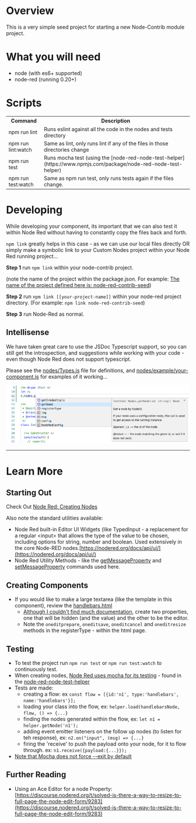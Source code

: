 # Overview

This is a very simple seed project for starting a new Node-Contrib module project.

# What you will need

* node (with es6+ supported)
* node-red (running 0.20+)

# Scripts

<table>
	<tr>
		<th>Command</th><th>Description</th>
	</tr>
	<tr>
		<td>npm run lint</td>
		<td>Runs eslint against all the code in the nodes and tests directory</td>
	</tr>
	<tr>
		<td>npm run lint:watch</td>
		<td>Same as lint, only runs lint if any of the files in those directories change</td>
	</tr>
	<tr>
		<td>npm run test</td>
		<td>Runs mocha test (using the [node-red-node-test-helper](https://www.npmjs.com/package/node-red-node-test-helper)</td>
	</tr>
	<tr>
		<td>npm run test:watch</td>
		<td>Same as npm run test, only runs tests again if the files change.</td>
	</tr>
</table>

# Developing

While developing your component, its important that we can also test it within Node Red without having to constantly copy the files back and forth.

`npm link` greatly helps in this case - as we can use our local files directly
OR simply make a symbolic link to your Custom Nodes project within your Node Red running project...

**Step 1** run `npm link` within your node-contrib project.

(note the name of the project within the package.json. For example: [The name of the project defined here is: node-red-contrib-seed](https://github.com/paulroth3d/node-red-contrib-seed/blob/master/package.json#L2))

**Step 2** run `npm link [[your-project-name]]` within your node-red project directory.  (For example: `npm link node-red-contrib-seed`)

**Step 3** run Node-Red as normal.

## Intellisense

We have taken great care to use the JSDoc Typescript support, so you can still get the introspection, and suggestions while working with your code - even though Node Red does not support typescript.

Please see the [nodes/Types.js](nodes/Types.js) file for definitions, and [nodes/example/your-component.js](nodes/example/your-component.js) for examples of it working...

![Screenshot of intellisense](docs/images/intellisense.png)

----

# Learn More

## Starting Out

Check Out [Node Red: Creating Nodes](https://nodered.org/docs/creating-nodes/)

Also note the standard utilities available:

* Node Red built-in Editor UI Widgets (like TypedInput - a replacement for a regular &lt;input&gt; that allows the type of the value to be chosen, including options for string, number and boolean. Used extensively in the core Node-RED nodes.[https://nodered.org/docs/api/ui/](https://nodered.org/docs/api/ui/)
* Node Red Utility Methods - like the [getMessageProperty](https://nodered.org/docs/api/modules/v/0.20.0/@node-red_util_util.html#.getMessageProperty) and [setMessageProperty](https://nodered.org/docs/api/modules/v/0.20.0/@node-red_util_util.html#.setMessageProperty) commands used here.

## Creating Components

* If you would like to make a large textarea (like the template in this component), review the [handlebars.html](nodes/handlebars/handlebars.html)
  * [Although I couldn't find much documentation](https://discourse.nodered.org/t/solved-is-there-a-way-to-resize-to-full-page-the-node-edit-form/9283), create two properties, one that will be hidden (and the value) and the other to be the editor.
  * Note the `oneditprepare`, `oneditsave`, `oneditcancel` and `oneditresize` methods in the registerType - within the html page.

## Testing
* To test the project run `npm run test` or `npm run test:watch` to continuously test.
* When creating nodes, [Node Red uses mocha for its testing](https://nodered.org/docs/creating-nodes/first-node) - found in the [node-red-node-test-helper](https://www.npmjs.com/package/node-red-node-test-helper)
* Tests are made:
  * creating a flow: ex `const flow = [{id:'n1', type:'handlebars', name:'handlebars'}];`
  * loading your class into the flow, ex: `helper.load(handlebarsNode, flow, () => {...}`
  * finding the nodes generated within the flow, ex: `let n1 = helper.getNode('n1');`
  * adding event emitter listeners on the follow up nodes (to listen for teh response), ex: `n2.on("input", (msg) => {...}`
  * firing the 'receive' to push the payload onto your node, for it to flow through. ex: `n1.receive({payload:{...}});`
* [Note that Mocha does not force --exit by default](https://boneskull.com/mocha-v4-nears-release/#mochawontforceexit)

## Further Reading

* Using an Ace Editor for a node Property: [https://discourse.nodered.org/t/solved-is-there-a-way-to-resize-to-full-page-the-node-edit-form/9283](https://discourse.nodered.org/t/solved-is-there-a-way-to-resize-to-full-page-the-node-edit-form/9283)
